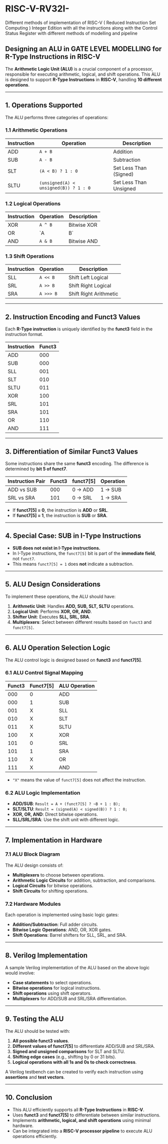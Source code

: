 # RISC-V-RV32I-
Different methods of implementation of RISC-V ( Reduced Instruction Set Computing ) Integer Edition with all the instructions along with the Control Status Register with different methods of modelling and pipeline

## **Designing an ALU in GATE LEVEL MODELLING for R-Type Instructions in RISC-V**

The **Arithmetic Logic Unit (ALU)** is a crucial component of a processor, responsible for executing arithmetic, logical, and shift operations. This ALU is designed to support **R-Type Instructions** in **RISC-V**, handling **10 different operations**.

---

## **1. Operations Supported**
The ALU performs three categories of operations:

### **1.1 Arithmetic Operations**
| Instruction | Operation                          | Description                     |
|------------|----------------------------------|---------------------------------|
| ADD        | `A + B`                          | Addition                        |
| SUB        | `A - B`                          | Subtraction                     |
| SLT        | `(A < B) ? 1 : 0`                | Set Less Than (Signed)          |
| SLTU       | `(unsigned(A) < unsigned(B)) ? 1 : 0` | Set Less Than Unsigned |

### **1.2 Logical Operations**
| Instruction | Operation  | Description          |
|------------|-----------|----------------------|
| XOR        | `A ^ B`   | Bitwise XOR         |
| OR         | `A | B`   | Bitwise OR          |
| AND        | `A & B`   | Bitwise AND         |

### **1.3 Shift Operations**
| Instruction | Operation  | Description                     |
|------------|-----------|---------------------------------|
| SLL        | `A << B`  | Shift Left Logical              |
| SRL        | `A >> B`  | Shift Right Logical             |
| SRA        | `A >>> B` | Shift Right Arithmetic          |

---

## **2. Instruction Encoding and Funct3 Values**
Each **R-Type instruction** is uniquely identified by the **funct3** field in the instruction format.

| Instruction | Funct3 |
|------------|--------|
| ADD        | 000    |
| SUB        | 000    |
| SLL        | 001    |
| SLT        | 010    |
| SLTU       | 011    |
| XOR        | 100    |
| SRL        | 101    |
| SRA        | 101    |
| OR         | 110    |
| AND        | 111    |

---

## **3. Differentiation of Similar Funct3 Values**
Some instructions share the same **funct3** encoding. The difference is determined by **bit 5 of funct7**.

| Instruction Pair | Funct3 | funct7[5] | Operation |
|-----------------|--------|-----------|-----------|
| ADD vs SUB     | 000    | 0 → ADD   | 1 → SUB   |
| SRL vs SRA     | 101    | 0 → SRL   | 1 → SRA   |

- If **funct7[5] = 0**, the instruction is **ADD** or **SRL**.
- If **funct7[5] = 1**, the instruction is **SUB** or **SRA**.

---

## **4. Special Case: SUB in I-Type Instructions**
- **SUB does not exist in I-Type instructions.**
- In I-Type instructions, the `funct7[5]` bit is part of the **immediate field**, not `funct7`.
- This means `funct7[5] = 1` does **not** indicate a subtraction.

---

## **5. ALU Design Considerations**
To implement these operations, the ALU should have:

1. **Arithmetic Unit**: Handles **ADD, SUB, SLT, SLTU** operations.
2. **Logical Unit**: Performs **XOR, OR, AND**.
3. **Shifter Unit**: Executes **SLL, SRL, SRA**.
4. **Multiplexers**: Select between different results based on `funct3` and `funct7[5]`.

---

## **6. ALU Operation Selection Logic**
The ALU control logic is designed based on **funct3** and **funct7[5]**.

### **6.1 ALU Control Signal Mapping**
| Funct3 | Funct7[5] | ALU Operation |
|--------|----------|--------------|
| 000    | 0        | ADD          |
| 000    | 1        | SUB          |
| 001    | X        | SLL          |
| 010    | X        | SLT          |
| 011    | X        | SLTU         |
| 100    | X        | XOR          |
| 101    | 0        | SRL          |
| 101    | 1        | SRA          |
| 110    | X        | OR           |
| 111    | X        | AND          |

- `"X"` means the value of `funct7[5]` does not affect the instruction.

### **6.2 ALU Logic Implementation**
- **ADD/SUB**: `Result = A + (funct7[5] ? ~B + 1 : B);`
- **SLT/SLTU**: `Result = (signed(A) < signed(B)) ? 1 : 0;`
- **XOR, OR, AND**: Direct bitwise operations.
- **SLL/SRL/SRA**: Use the shift unit with different logic.

---

## **7. Implementation in Hardware**
### **7.1 ALU Block Diagram**
The ALU design consists of:
- **Multiplexers** to choose between operations.
- **Arithmetic Logic Circuits** for addition, subtraction, and comparisons.
- **Logical Circuits** for bitwise operations.
- **Shift Circuits** for shifting operations.

### **7.2 Hardware Modules**
Each operation is implemented using basic logic gates:
- **Addition/Subtraction**: Full adder circuits.
- **Bitwise Logic Operations**: AND, OR, XOR gates.
- **Shift Operations**: Barrel shifters for SLL, SRL, and SRA.

---

## **8. Verilog Implementation**
A sample Verilog implementation of the ALU based on the above logic would involve:
- **Case statements** to select operations.
- **Bitwise operations** for logical instructions.
- **Shift operations** using shift operators.
- **Multiplexers** for ADD/SUB and SRL/SRA differentiation.

---

## **9. Testing the ALU**
The ALU should be tested with:
1. **All possible funct3 values**.
2. **Different values of funct7[5]** to differentiate ADD/SUB and SRL/SRA.
3. **Signed and unsigned comparisons** for SLT and SLTU.
4. **Shifting edge cases** (e.g., shifting by 0 or 31 bits).
5. **Logical operations with all 1s and 0s to check correctness**.

A Verilog testbench can be created to verify each instruction using **assertions** and **test vectors**.

---

## **10. Conclusion**
- This ALU efficiently supports all **R-Type Instructions** in **RISC-V**.
- Uses **funct3** and **funct7[5]** to differentiate between similar instructions.
- Implements **arithmetic, logical, and shift operations** using minimal hardware.
- Can be integrated into a **RISC-V processor pipeline** to execute ALU operations efficiently.

